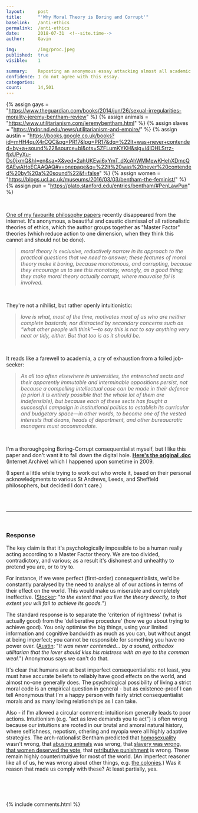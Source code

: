 ```yaml
---
layout:     post
title:      "'Why Moral Theory is Boring and Corrupt'"
baselink:   /anti-ethics
permalink:  /anti-ethics
date:       2018-07-31  <!--site.time-->
author:     Gavin

img:        /img/proc.jpeg
published:	true
visible: 	1

summary:    Reposting an anonymous essay attacking almost all academic ethical systems.
confidence:	I do not agree with this essay.
categories: 
count:		14,501
---
```


{%  assign gays = "https://www.theguardian.com/books/2014/jun/26/sexual-irregularities-morality-jeremy-bentham-review" %}
{%  assign animals = "https://www.utilitarianism.com/jeremybentham.html" %}
{%  assign slaves = "https://ndpr.nd.edu/news/utilitarianism-and-empire/" %}
{%  assign austin = "https://books.google.co.uk/books?id=mHH4quX4rCQC&pg=PR17&lpg=PR17&dq=%22It+was+never+contended+by+a+sound%22&source=bl&ots=SZFLumKYKH&sig=i4lOHLSrrz-fjxUPyXu-Ds0jxmQ&hl=en&sa=X&ved=2ahUKEwi6xYmT_dXcAhWMMewKHehXDmcQ6AEwAHoECAAQAQ#v=onepage&q=%22It%20was%20never%20contended%20by%20a%20sound%22&f=false" %}
{%  assign women = "https://blogs.ucl.ac.uk/museums/2016/03/03/bentham-the-feminist/" %}
{%  assign pun = "https://plato.stanford.edu/entries/bentham/#PenLawPun"		%}

<br>

<a href="/img/why moral theory is boring and corrupt - Unknown.doc">One of my favourite philosophy papers</a> recently disappeared from the internet. It's anonymous, a beautiful and caustic dismissal of all rationalistic theories of ethics, which the author groups together as "Master Factor" theories (which reduce action to one dimension, when they think this cannot and should not be done).

> <i>moral theory is exclusive, reductively narrow in its approach to the practical questions that we need to answer; these features of moral theory make it boring, because monotonous, and corrupting, because they encourage us to see this monotony, wrongly, as a good thing; they make moral theory actually corrupt, where mauvaise foi is involved.</i>

<br>

They're not a nihilist, but rather openly intuitionistic:

> <i>love is what, most of the time, motivates most of us who are neither complete bastards, nor distracted by secondary concerns such as “what other people will think”—to say this is not to say anything very neat or tidy, either. But that too is as it should be.</i>

<br>

It reads like a farewell to academia, a cry of exhaustion from a foiled job-seeker:

> <i>As all too often elsewhere in universities, the entrenched sects and their apparently immutable and interminable oppositions persist, not because a compelling intellectual case can be made in their defence (a priori it is entirely possible that the whole lot of them are indefensible), but because each of these sects has fought a successful campaign in institutional politics to establish its curricular and budgetary space—in other words, to become one of the vested interests that deans, heads of department, and other bureaucratic managers must accommodate.</i>

<br>

I'm a thoroughgoing Boring-Corrupt consequentialist myself, but I like this paper and don't want it to fall down the digital hole. <span style="font-weight: bold"><a href="/img/why moral theory is boring and corrupt - Unknown.doc">Here's the original .doc</a></span> (Internet Archive) which I happened upon sometime in 2009. 

(I spent a little while trying to work out who wrote it, based on their personal acknowledgments to various St Andrews, Leeds, and Sheffield philosophers, but decided I don't care.)

<br><br>

--- 

<br>

### Response

The key claim is that it's psychologically impossible to be a human really acting according to a Master Factor theory. We are too divided, contradictory, and various; as a result it's dishonest and unhealthy to pretend you are, or to try to. 

For instance, if we were perfect (first-order) consequentialists, we'd be constantly paralysed by the need to analyse all of our actions in terms of their effect on the world. This would make us miserable and completely ineffective. (<a href="https://www.jstor.org/stable/2025782">Stocker</a>: "<i>to the extent that you live the theory directly, to that extent you will fail to achieve its goods.</i>") 

The standard response is to separate the 'criterion of rightness' (what is actually good) from the 'deliberative procedure' (how we go about trying to achieve good). You only optimise the big things, using your limited information and cognitive bandwidth as much as you can, but without angst at being imperfect; you cannot be responsible for something you have no power over. (<a href="{{austin}}">Austin</a>: "<i>It was never contended... by a sound, orthodox utilitarian that the lover should kiss his mistress with an eye to the common weal.</i>") Anonymous says we can't do that.

It's clear that humans are at best imperfect consequentialists: not least, you must have accurate beliefs to reliably have good effects on the world, and almost no-one generally does. The psychological possibility of living a strict moral code is an empirical question in general - but as existence-proof I can tell Anonymous that I'm a happy person with fairly strict consequentialist morals and as many loving relationships as I can take.  

Also - if I'm allowed a circular comment: intuitionism generally leads to poor actions. Intuitionism (e.g. "act as love demands you to act") is often wrong because our intuitions are rooted in our brutal and amoral natural history, where selfishness, nepotism, othering and myopia were all highly adaptive strategies. The arch-rationalist Bentham predicted that <a href="{{gays}}">homosexuality</a> wasn't wrong, that <a href="{{animals}}">abusing animals</a> was wrong, that <a href="{{slaves}}">slavery was wrong</a>, <a href="{{women}}">that women deserved the vote</a>, that <a href="{{pun}}">retributive punishment</a> is wrong. These remain highly counterintuitive for most of the world. (An imperfect reasoner like all of us, he was wrong about other things, e.g. <a href="{{slaves}}">the colonies</a>.) Was it reason that made us comply with these? At least partially, yes.

<br><br><br>

{%  include comments.html %}


